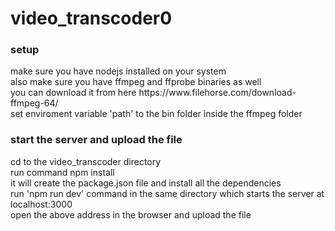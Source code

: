 # video_transcoder0

### setup
<p>
  make sure you have nodejs installed on your system
  </br>
  also make sure you have ffmpeg and ffprobe binaries as well
  </br>
  you can download it from here
  https://www.filehorse.com/download-ffmpeg-64/
  </br>
  set enviroment variable 'path' to the bin folder inside the ffmpeg folder
  </br>
</p>

### start the server and upload the file

<p>
  cd to the video_transcoder directory
  </br>
  run command npm install
  </br>
  it will create the package.json file and install all the dependencies
  </br>
  run 'npm run dev' command in the same directory which starts the server at localhost:3000 
  </br>
  open the above address in the browser and upload the file
<p>
